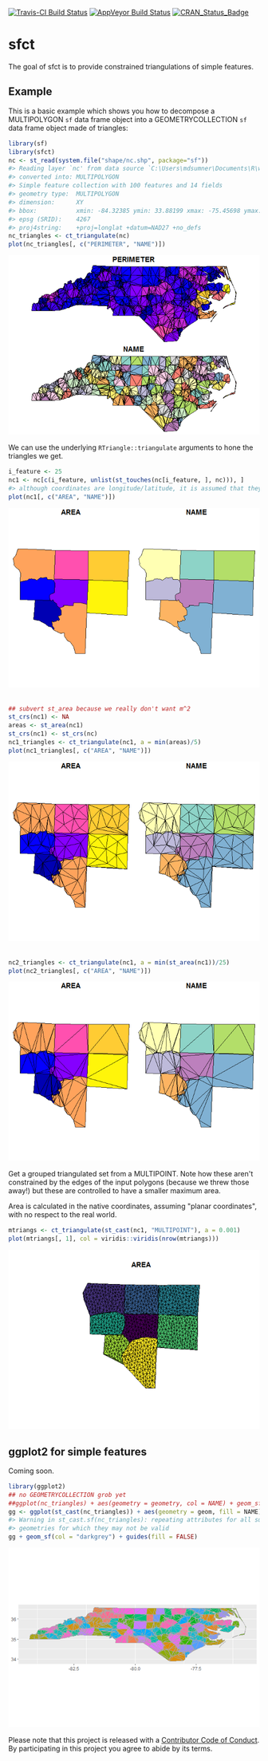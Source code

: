 <!-- README.md is generated from README.Rmd. Please edit that file -->
[![Travis-CI Build Status](https://travis-ci.org/r-gris/sfct.svg?branch=master)](https://travis-ci.org/r-gris/sfct) [![AppVeyor Build Status](https://ci.appveyor.com/api/projects/status/github/r-gris/sfct?branch=master&svg=true)](https://ci.appveyor.com/project/r-gris/sfct) [![CRAN\_Status\_Badge](http://www.r-pkg.org/badges/version/sfct)](https://cran.r-project.org/package=sfct)

sfct
====

The goal of sfct is to provide constrained triangulations of simple features.

Example
-------

This is a basic example which shows you how to decompose a MULTIPOLYGON `sf` data frame object into a GEOMETRYCOLLECTION `sf` data frame object made of triangles:

``` r
library(sf)
library(sfct)
nc <- st_read(system.file("shape/nc.shp", package="sf"))
#> Reading layer `nc' from data source `C:\Users\mdsumner\Documents\R\win-library\3.3\sf\shape\nc.shp' using driver `ESRI Shapefile'
#> converted into: MULTIPOLYGON
#> Simple feature collection with 100 features and 14 fields
#> geometry type:  MULTIPOLYGON
#> dimension:      XY
#> bbox:           xmin: -84.32385 ymin: 33.88199 xmax: -75.45698 ymax: 36.58965
#> epsg (SRID):    4267
#> proj4string:    +proj=longlat +datum=NAD27 +no_defs
nc_triangles <- ct_triangulate(nc)
plot(nc_triangles[, c("PERIMETER", "NAME")])
```

![](README-example-1.png)

We can use the underlying `RTriangle::triangulate` arguments to hone the triangles we get.

``` r
i_feature <- 25
nc1 <- nc[c(i_feature, unlist(st_touches(nc[i_feature, ], nc))), ]
#> although coordinates are longitude/latitude, it is assumed that they are planar
plot(nc1[, c("AREA", "NAME")])
```

![](README-hone-1.png)

``` r

## subvert st_area because we really don't want m^2
st_crs(nc1) <- NA
areas <- st_area(nc1)
st_crs(nc1) <- st_crs(nc)
nc1_triangles <- ct_triangulate(nc1, a = min(areas)/5)
plot(nc1_triangles[, c("AREA", "NAME")])
```

![](README-hone-2.png)

``` r

nc2_triangles <- ct_triangulate(nc1, a = min(st_area(nc1))/25)
plot(nc2_triangles[, c("AREA", "NAME")])
```

![](README-hone-3.png)

Get a grouped triangulated set from a MULTIPOINT. Note how these aren't constrained by the edges of the input polygons (because we threw those away!) but these are controlled to have a smaller maximum area.

Area is calculated in the native coordinates, assuming "planar coordinates", with no respect to the real world.

``` r
mtriangs <- ct_triangulate(st_cast(nc1, "MULTIPOINT"), a = 0.001)
plot(mtriangs[, 1], col = viridis::viridis(nrow(mtriangs)))
```

![](README-MULTIPOINT-1.png)

ggplot2 for simple features
---------------------------

Coming soon.

``` r
library(ggplot2)
## no GEOMETRYCOLLECTION grob yet
##ggplot(nc_triangles) + aes(geometry = geometry, col = NAME) + geom_sf()
gg <- ggplot(st_cast(nc_triangles)) + aes(geometry = geom, fill = NAME) 
#> Warning in st_cast.sf(nc_triangles): repeating attributes for all sub-
#> geometries for which they may not be valid
gg + geom_sf(col = "darkgrey") + guides(fill = FALSE)
```

![](README-unnamed-chunk-2-1.png)

Please note that this project is released with a [Contributor Code of Conduct](CONDUCT.md). By participating in this project you agree to abide by its terms.
